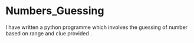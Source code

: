 # Numbers_Guessing
I have written a python programme which involves the guessing of number based on range and clue provided . 
